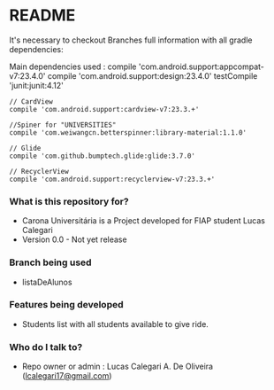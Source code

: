 # README #

It's necessary to checkout Branches full information with all gradle dependencies:

Main dependencies used : 
    compile 'com.android.support:appcompat-v7:23.4.0'
    compile 'com.android.support:design:23.4.0'
    testCompile 'junit:junit:4.12'

    // CardView
    compile 'com.android.support:cardview-v7:23.3.+'

    //Spiner for "UNIVERSITIES"
    compile 'com.weiwangcn.betterspinner:library-material:1.1.0'

    // Glide
    compile 'com.github.bumptech.glide:glide:3.7.0'

    // RecyclerView
    compile 'com.android.support:recyclerview-v7:23.3.+'

### What is this repository for? ###

* Carona Universitária is a Project developed for FIAP student Lucas Calegari
* Version 0.0 - Not yet release

### Branch being used ###

* listaDeAlunos

### Features being developed ###

* Students list with all students available to give ride.

### Who do I talk to? ###

* Repo owner or admin : Lucas Calegari A. De Oliveira (lcalegari17@gmail.com)